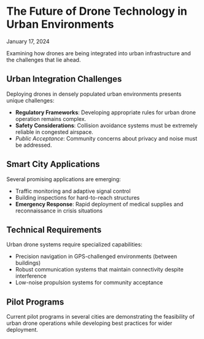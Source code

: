
# The Future of Drone Technology in Urban Environments

January 17, 2024

Examining how drones are being integrated into urban infrastructure and the challenges that lie ahead.

## Urban Integration Challenges

Deploying drones in densely populated urban environments presents unique challenges:

- **Regulatory Frameworks**: Developing appropriate rules for urban drone operation remains complex.
- **Safety Considerations**: Collision avoidance systems must be extremely reliable in congested airspace.
- *Public Acceptance*: Community concerns about privacy and noise must be addressed.

## Smart City Applications

Several promising applications are emerging:

- Traffic monitoring and adaptive signal control
- Building inspections for hard-to-reach structures
- **Emergency Response**: Rapid deployment of medical supplies and reconnaissance in crisis situations

## Technical Requirements

Urban drone systems require specialized capabilities:

- Precision navigation in GPS-challenged environments (between buildings)
- Robust communication systems that maintain connectivity despite interference
- Low-noise propulsion systems for community acceptance

## Pilot Programs

Current pilot programs in several cities are demonstrating the feasibility of urban drone operations while developing best practices for wider deployment.

